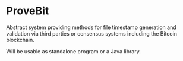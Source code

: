 ProveBit
========

Abstract system providing methods for file timestamp generation and validation via third parties or consensus systems including the Bitcoin blockchain.

Will be usable as standalone program or a Java library.